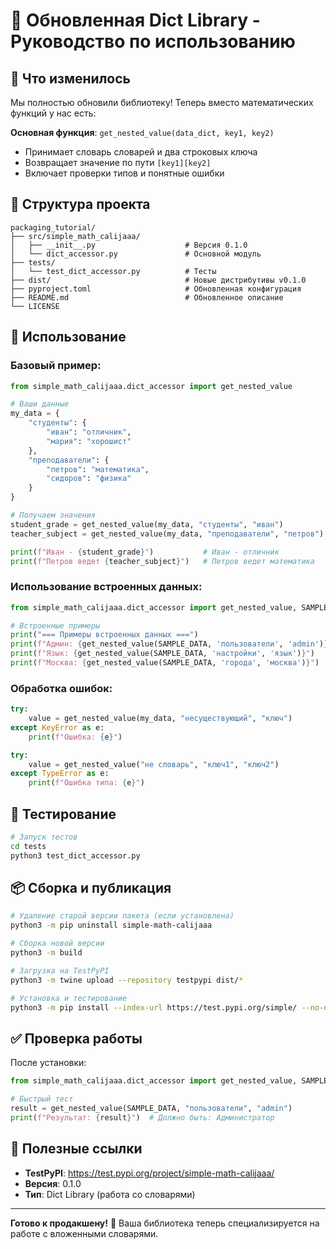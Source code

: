 # 🔄 Обновленная Dict Library - Руководство по использованию

## 🎯 Что изменилось

Мы полностью обновили библиотеку! Теперь вместо математических функций у нас есть:

**Основная функция**: `get_nested_value(data_dict, key1, key2)`
- Принимает словарь словарей и два строковых ключа
- Возвращает значение по пути `[key1][key2]`
- Включает проверки типов и понятные ошибки

## 📁 Структура проекта

```
packaging_tutorial/
├── src/simple_math_calijaaa/
│   ├── __init__.py                    # Версия 0.1.0
│   └── dict_accessor.py               # Основной модуль
├── tests/
│   └── test_dict_accessor.py          # Тесты
├── dist/                              # Новые дистрибутивы v0.1.0
├── pyproject.toml                     # Обновленная конфигурация
├── README.md                          # Обновленное описание
└── LICENSE
```

## 🚀 Использование

### Базовый пример:
```python
from simple_math_calijaaa.dict_accessor import get_nested_value

# Ваши данные
my_data = {
    "студенты": {
        "иван": "отличник",
        "мария": "хорошист"
    },
    "преподаватели": {
        "петров": "математика",
        "сидоров": "физика"
    }
}

# Получаем значения
student_grade = get_nested_value(my_data, "студенты", "иван")
teacher_subject = get_nested_value(my_data, "преподаватели", "петров")

print(f"Иван - {student_grade}")           # Иван - отличник
print(f"Петров ведет {teacher_subject}")   # Петров ведет математика
```

### Использование встроенных данных:
```python
from simple_math_calijaaa.dict_accessor import get_nested_value, SAMPLE_DATA

# Встроенные примеры
print("=== Примеры встроенных данных ===")
print(f"Админ: {get_nested_value(SAMPLE_DATA, 'пользователи', 'admin')}")
print(f"Язык: {get_nested_value(SAMPLE_DATA, 'настройки', 'язык')}")
print(f"Москва: {get_nested_value(SAMPLE_DATA, 'города', 'москва')}")
```

### Обработка ошибок:
```python
try:
    value = get_nested_value(my_data, "несуществующий", "ключ")
except KeyError as e:
    print(f"Ошибка: {e}")

try:
    value = get_nested_value("не словарь", "ключ1", "ключ2")
except TypeError as e:
    print(f"Ошибка типа: {e}")
```

## 🧪 Тестирование

```bash
# Запуск тестов
cd tests
python3 test_dict_accessor.py
```

## 📦 Сборка и публикация

```bash
# Удаление старой версии пакета (если установлена)
python3 -m pip uninstall simple-math-calijaaa

# Сборка новой версии
python3 -m build

# Загрузка на TestPyPI
python3 -m twine upload --repository testpypi dist/*

# Установка и тестирование
python3 -m pip install --index-url https://test.pypi.org/simple/ --no-deps simple-math-calijaaa
```

## ✅ Проверка работы

После установки:
```python
from simple_math_calijaaa.dict_accessor import get_nested_value, SAMPLE_DATA

# Быстрый тест
result = get_nested_value(SAMPLE_DATA, "пользователи", "admin")
print(f"Результат: {result}")  # Должно быть: Администратор
```

## 🔗 Полезные ссылки

- **TestPyPI**: https://test.pypi.org/project/simple-math-calijaaa/
- **Версия**: 0.1.0
- **Тип**: Dict Library (работа со словарями)

---

**Готово к продакшену!** 🎉 Ваша библиотека теперь специализируется на работе с вложенными словарями. 